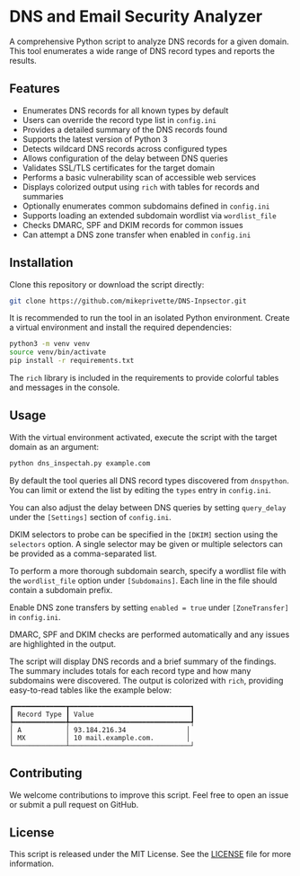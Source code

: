 # DNS and Email Security Analyzer

A comprehensive Python script to analyze DNS records for a given domain. This tool enumerates a wide range of DNS record types and reports the results.

## Features

- Enumerates DNS records for all known types by default
- Users can override the record type list in `config.ini`
- Provides a detailed summary of the DNS records found
- Supports the latest version of Python 3
- Detects wildcard DNS records across configured types
- Allows configuration of the delay between DNS queries
- Validates SSL/TLS certificates for the target domain
- Performs a basic vulnerability scan of accessible web services
- Displays colorized output using `rich` with tables for records and summaries
- Optionally enumerates common subdomains defined in `config.ini`
- Supports loading an extended subdomain wordlist via `wordlist_file`
- Checks DMARC, SPF and DKIM records for common issues
- Can attempt a DNS zone transfer when enabled in `config.ini`

## Installation

Clone this repository or download the script directly:

```bash
git clone https://github.com/mikeprivette/DNS-Inpsector.git
```

It is recommended to run the tool in an isolated Python environment. Create a
virtual environment and install the required dependencies:

```bash
python3 -m venv venv
source venv/bin/activate
pip install -r requirements.txt
```
The `rich` library is included in the requirements to provide colorful tables
and messages in the console.

## Usage

With the virtual environment activated, execute the script with the target domain as an argument:

```bash
python dns_inspectah.py example.com
```

By default the tool queries all DNS record types discovered from `dnspython`.
You can limit or extend the list by editing the `types` entry in `config.ini`.

You can also adjust the delay between DNS queries by setting `query_delay` under
the `[Settings]` section of `config.ini`.

DKIM selectors to probe can be specified in the `[DKIM]` section using the
`selectors` option. A single selector may be given or multiple selectors can be
provided as a comma-separated list.

To perform a more thorough subdomain search, specify a wordlist file with the
`wordlist_file` option under `[Subdomains]`. Each line in the file should
contain a subdomain prefix.

Enable DNS zone transfers by setting `enabled = true` under `[ZoneTransfer]` in
`config.ini`.

DMARC, SPF and DKIM checks are performed automatically and any issues are
highlighted in the output.

The script will display DNS records and a brief summary of the findings.
The summary includes totals for each record type and how many subdomains were discovered.
The output is colorized with `rich`, providing easy-to-read tables like the example below:

```text
┏━━━━━━━━━━━━━┳━━━━━━━━━━━━━━━━━━━━━━━━━━━━━━┓
┃ Record Type ┃ Value                        ┃
┡━━━━━━━━━━━━━╇━━━━━━━━━━━━━━━━━━━━━━━━━━━━━━┩
│ A           │ 93.184.216.34               │
│ MX          │ 10 mail.example.com.        │
└─────────────┴──────────────────────────────┘
```

## Contributing

We welcome contributions to improve this script. Feel free to open an issue or submit a pull request on GitHub.

## License

This script is released under the MIT License. See the [LICENSE](LICENSE) file for more information.
